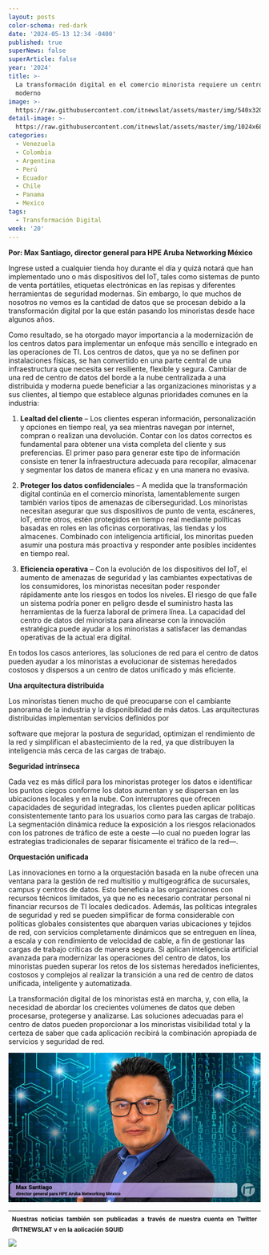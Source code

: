 ```yaml
---
layout: posts
color-schema: red-dark
date: '2024-05-13 12:34 -0400'
published: true
superNews: false
superArticle: false
year: '2024'
title: >-
  La transformación digital en el comercio minorista requiere un centro de datos
  moderno
image: >-
  https://raw.githubusercontent.com/itnewslat/assets/master/img/540x320/Max-Santiago-p.jpg
detail-image: >-
  https://raw.githubusercontent.com/itnewslat/assets/master/img/1024x680/Max-Santiago-g.jpg
categories:
  - Venezuela
  - Colombia
  - Argentina
  - Perú
  - Ecuador
  - Chile
  - Panama
  - Mexico
tags:
  - Transformación Digital
week: '20'
---
```

**Por: Max Santiago, director general para HPE Aruba Networking México**

Ingrese usted a cualquier tienda hoy durante el día y quizá notará que han implementado uno o más dispositivos del IoT, tales como sistemas de punto de venta portátiles, etiquetas electrónicas en las repisas y diferentes herramientas de seguridad modernas. Sin embargo, lo que muchos de nosotros no vemos es la cantidad de datos que se procesan debido a la transformación digital por la que están pasando los minoristas desde hace algunos años.

Como resultado, se ha otorgado mayor importancia a la modernización de los centros datos para implementar un enfoque más sencillo e integrado en las operaciones de TI. Los centros de datos, que ya no se definen por instalaciones físicas, se han convertido en una parte central de una infraestructura que necesita ser resiliente, flexible y segura. Cambiar de una red de centro de datos del borde a la nube centralizada a una distribuida y moderna puede beneficiar a las organizaciones minoristas y a sus clientes, al tiempo que establece algunas prioridades comunes en la industria:

1. **Lealtad del cliente** – Los clientes esperan información, personalización y opciones en tiempo real, ya sea mientras navegan por internet, compran o realizan una devolución. Contar con los datos correctos es fundamental para obtener una vista completa del cliente y sus preferencias. El primer paso para generar este tipo de información consiste en tener la infraestructura adecuada para recopilar, almacenar y segmentar los datos de manera eficaz y en una manera no evasiva.

2. **Proteger los datos confidenciale**s – A medida que la transformación digital continúa en el comercio minorista, lamentablemente surgen también varios tipos de amenazas de ciberseguridad. Los minoristas necesitan asegurar que sus dispositivos de punto de venta, escáneres, IoT, entre otros, estén protegidos en tiempo real mediante políticas basadas en roles en las oficinas corporativas, las tiendas y los almacenes. Combinado con inteligencia artificial, los minoritas pueden asumir una postura más proactiva y responder ante posibles incidentes en tiempo real.

3. **Eficiencia operativa** – Con la evolución de los dispositivos del IoT, el aumento de amenazas de seguridad y las cambiantes expectativas de los consumidores, los minoristas necesitan poder responder rápidamente ante los riesgos en todos los niveles. El riesgo de que falle un sistema podría poner en peligro desde el suministro hasta las herramientas de la fuerza laboral de primera línea. La capacidad del centro de datos del minorista para alinearse con la innovación estratégica puede ayudar a los minoristas a satisfacer las demandas operativas de la actual era digital.

En todos los casos anteriores, las soluciones de red para el centro de datos pueden ayudar a los minoristas a evolucionar de sistemas heredados costosos y dispersos a un centro de datos unificado y más eficiente.

**Una arquitectura distribuida**

Los minoristas tienen mucho de qué preocuparse con el cambiante panorama de la industria y la disponibilidad de más datos. Las arquitecturas distribuidas implementan servicios definidos por

software que mejorar la postura de seguridad, optimizan el rendimiento de la red y simplifican el abastecimiento de la red, ya que distribuyen la inteligencia más cerca de las cargas de trabajo.

**Seguridad intrínseca**

Cada vez es más difícil para los minoristas proteger los datos e identificar los puntos ciegos conforme los datos aumentan y se dispersan en las ubicaciones locales y en la nube. Con interruptores que ofrecen capacidades de seguridad integradas, los clientes pueden aplicar políticas consistentemente tanto para los usuarios como para las cargas de trabajo. La segmentación dinámica reduce la exposición a los riesgos relacionados con los patrones de tráfico de este a oeste —lo cual no pueden lograr las estrategias tradicionales de separar físicamente el tráfico de la red—.

**Orquestación unificada**

Las innovaciones en torno a la orquestación basada en la nube ofrecen una ventana para la gestión de red multisitio y multigeográfica de sucursales, campus y centros de datos. Esto beneficia a las organizaciones con recursos técnicos limitados, ya que no es necesario contratar personal ni financiar recursos de TI locales dedicados. Además, las políticas integrales de seguridad y red se pueden simplificar de forma considerable con políticas globales consistentes que abarquen varias ubicaciones y tejidos de red, con servicios completamente dinámicos que se entreguen en línea, a escala y con rendimiento de velocidad de cable, a fin de gestionar las cargas de trabajo críticas de manera segura. Si aplican inteligencia artificial avanzada para modernizar las operaciones del centro de datos, los minoristas pueden superar los retos de los sistemas heredados ineficientes, costosos y complejos al realizar la transición a una red de centro de datos unificada, inteligente y automatizada.

La transformación digital de los minoristas está en marcha, y, con ella, la necesidad de abordar los crecientes volúmenes de datos que deben procesarse, protegerse y analizarse. Las soluciones adecuadas para el centro de datos pueden proporcionar a los minoristas visibilidad total y la certeza de saber que cada aplicación recibirá la combinación apropiada de servicios y seguridad de red.

![](https://raw.githubusercontent.com/itnewslat/assets/master/img/540x320/Max-Santiago-p.jpg)

<table style="height: 42px;" width="569">
<tbody>
<tr>
<td style="text-align: justify;"><sub><strong>Nuestras noticias también son publicadas a través de nuestra cuenta en Twitter <a href="https://twitter.com/itnewslat?lang=es">@ITNEWSLAT</a> y en la aplicación <a href="https://squidapp.co/en/">SQUID</a></strong></sub></td>
</tr>
</tbody>
</table>

<img src="https://tracker.metricool.com/c3po.jpg?hash=56f88a41e39ab42c063cc51676587a04"/>
